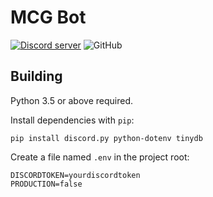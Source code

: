 # MCG Bot

[![Discord server](https://discordapp.com/api/guilds/336642139381301249/embed.png)](https://discord.gg/GMf3bF3) ![GitHub](https://img.shields.io/github/license/64/mcgbot.svg)

## Building

Python 3.5 or above required.

Install dependencies with `pip`:
```
pip install discord.py python-dotenv tinydb
```

Create a file named `.env` in the project root:
```
DISCORDTOKEN=yourdiscordtoken
PRODUCTION=false
```
